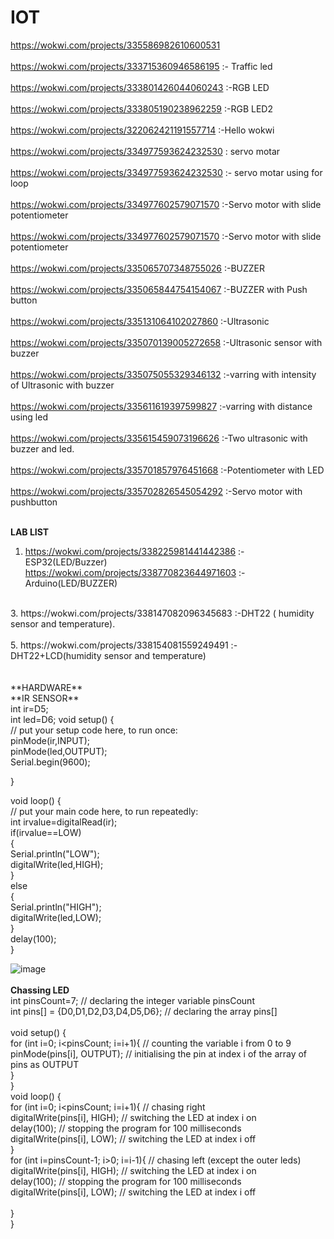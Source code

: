 # IOT

https://wokwi.com/projects/335586982610600531<br>
<br>
https://wokwi.com/projects/333715360946586195 :- Traffic led<br>
<br>
https://wokwi.com/projects/333801426044060243  :-RGB LED<br>
<br>
https://wokwi.com/projects/333805190238962259  :-RGB LED2<br>
<br>
https://wokwi.com/projects/322062421191557714  :-Hello wokwi<br>
<br>
https://wokwi.com/projects/334977593624232530 : servo motar <br>
<br>
https://wokwi.com/projects/334977593624232530  :-    servo motar using for loop<br>
<br>
https://wokwi.com/projects/334977602579071570 :-Servo motor with slide potentiometer<br>
<br>
https://wokwi.com/projects/334977602579071570 :-Servo motor with slide potentiometer<br>
<br>
https://wokwi.com/projects/335065707348755026 :-BUZZER<br>
<br>
https://wokwi.com/projects/335065844754154067 :-BUZZER with Push button<br>
<br>
https://wokwi.com/projects/335131064102027860 :-Ultrasonic<br>
<br>
https://wokwi.com/projects/335070139005272658 :-Ultrasonic sensor with buzzer<br>
<br>
https://wokwi.com/projects/335075055329346132 :-varring with intensity of Ultrasonic with buzzer<br>
<br>
https://wokwi.com/projects/335611619397599827 :-varring with distance using led<br>
<br>
https://wokwi.com/projects/335615459073196626 :-Two ultrasonic with buzzer and led.<br>
<br>
https://wokwi.com/projects/335701857976451668 :-Potentiometer with LED<br>
<br>
https://wokwi.com/projects/335702826545054292 :-Servo motor with pushbutton<br>
<br>

**LAB LIST**
1. https://wokwi.com/projects/338225981441442386 :-ESP32(LED/Buzzer)<br>
   https://wokwi.com/projects/338770823644971603 :-Arduino(LED/BUZZER)<br>
<br>
3. https://wokwi.com/projects/338147082096345683 :-DHT22 ( humidity sensor and temperature).<br>
<br>
5. https://wokwi.com/projects/338154081559249491 :-DHT22+LCD(humidity sensor and temperature)<br>
<br>
<br>
**HARDWARE**<br>
**IR SENSOR**<br>
int ir=D5;<br>
int led=D6;
void setup() {<br>
  // put your setup code here, to run once:<br>
  pinMode(ir,INPUT);<br>
    pinMode(led,OUTPUT);<br>
    Serial.begin(9600);<br>
    
}<br>

void loop() {<br>
  // put your main code here, to run repeatedly:<br>
  int irvalue=digitalRead(ir);<br>
  if(irvalue==LOW)<br>
  {<br>
    Serial.println("LOW");<br>
    digitalWrite(led,HIGH);<br>
  }<br>
  else<br>
  {<br>
    Serial.println("HIGH");<br>
    digitalWrite(led,LOW);<br>
  }<br>
delay(100);<br>
}<br>

![image](https://user-images.githubusercontent.com/97940850/182358111-4c419a1d-794c-43d8-b235-596bd407dbc6.png)<br>
<br>
**Chassing LED**<br>
int pinsCount=7;                        // declaring the integer variable pinsCount<br>
int pins[] = {D0,D1,D2,D3,D4,D5,D6};          // declaring the array pins[]<br>
 <br>
void setup() {                <br>
  for (int i=0; i<pinsCount; i=i+1){    // counting the variable i from 0 to 9<br>
    pinMode(pins[i], OUTPUT);            // initialising the pin at index i of the array of pins as OUTPUT<br>
  }<br>
}
 <br>
void loop() {<br>
  for (int i=0; i<pinsCount; i=i+1){    // chasing right<br>
    digitalWrite(pins[i], HIGH);         // switching the LED at index i on<br>
    delay(100);                          // stopping the program for 100 milliseconds<br>
    digitalWrite(pins[i], LOW);          // switching the LED at index i off<br>
  }<br>
 for (int i=pinsCount-1; i>0; i=i-1){   // chasing left (except the outer leds)<br>
   digitalWrite(pins[i], HIGH);         // switching the LED at index i on<br>
   delay(100);                          // stopping the program for 100 milliseconds<br>
  digitalWrite(pins[i], LOW);          // switching the LED at index i off<br>
  <br>
}<br>
}<br>
<br>
